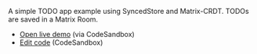 A simple TODO app example using SyncedStore and Matrix-CRDT.
TODOs are saved in a Matrix Room.

- [Open live demo](https://klwxt.csb.app/) (via CodeSandbox)
- [Edit code](https://codesandbox.io/s/github/YousefED/Matrix-CRDT/tree/main/examples/todo-simple-react?file=/src/App.tsx) (CodeSandbox)
